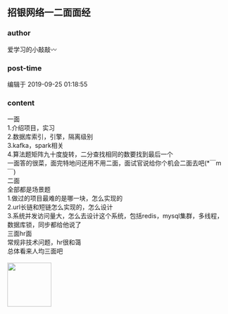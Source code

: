 ## 招银网络一二面面经
### author 
爱学习的小敲敲〰
### post-time 

编辑于  2019-09-25 01:18:55
### content 
<div class="post-topic-des nc-post-content">
 一面
 <br/>
 1.介绍项目，实习
 <br/>
 2.数据库索引，引擎，隔离级别
 <br/>
 3.kafka，spark相关
 <br/>
 4.算法题矩阵九十度旋转，二分查找相同的数要找到最后一个
 <br/>
 一面答的很菜，面完特地问还用不用二面，面试官说给你个机会二面去吧(*￣m￣)
 <br/>
 二面
 <br/>
 全部都是场景题
 <br/>
 1.做过的项目最难的是哪一块，怎么实现的
 <br/>
 2.url长链和短链怎么实现的，怎么设计
 <br/>
 3.系统并发访问量大，怎么去设计这个系统，包括redis，mysql集群，多线程，数据库锁，同步都给他说了
 <br/>
 三面hr面
 <br/>
 常规非技术问题，hr很和蔼
 <br/>
 总体看来人均三面吧
 <br/>
 <br/>
 <img data-card-emoji="[别理我]" height="100px" src="https://uploadfiles.nowcoder.com/images/20191019/6658561_1571455041360_4A47A0DB6E60853DEDFCFDF08A5CA249" width="100px"/>
</div>
